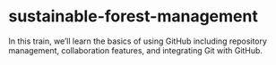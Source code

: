 # sustainable-forest-management
In this train, we’ll learn the basics of using GitHub including repository management, collaboration features, and integrating Git with GitHub.
